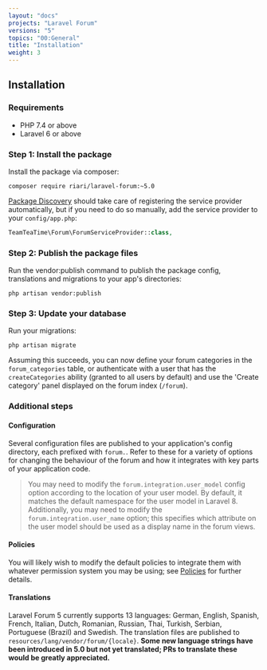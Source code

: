 ```yaml
---
layout: "docs"
projects: "Laravel Forum"
versions: "5"
topics: "00:General"
title: "Installation"
weight: 3
---
```


## Installation

### Requirements

+ PHP 7.4 or above
+ Laravel 6 or above

### Step 1: Install the package

Install the package via composer:

```
composer require riari/laravel-forum:~5.0
```

[Package Discovery](https://laravel.com/docs/8.x/packages#package-discovery) should take care of registering the service provider automatically, but if you need to do so manually, add the service provider to your `config/app.php`:

```php
TeamTeaTime\Forum\ForumServiceProvider::class,
```

### Step 2: Publish the package files

Run the vendor:publish command to publish the package config, translations and migrations to your app's directories:

`php artisan vendor:publish`

### Step 3: Update your database

Run your migrations:

`php artisan migrate`

Assuming this succeeds, you can now define your forum categories in the `forum_categories` table, or authenticate with a user that has the `createCategories` ability (granted to all users by default) and use the 'Create category' panel displayed on the forum index (`/forum`).

### Additional steps

#### Configuration

Several configuration files are published to your application's config directory, each prefixed with `forum.`. Refer to these for a variety of options for changing the behaviour of the forum and how it integrates with key parts of your application code.

> You may need to modify the `forum.integration.user_model` config option according to the location of your user model. By default, it matches the default namespace for the user model in Laravel 8. Additionally, you may need to modify the `forum.integration.user_name` option; this specifies which attribute on the user model should be used as a display name in the forum views.

#### Policies

You will likely wish to modify the default policies to integrate them with whatever permission system you may be using; see [Policies](/docs/laravel-forum/5/policies/) for further details.

#### Translations

Laravel Forum 5 currently supports 13 languages: German, English, Spanish, French, Italian, Dutch, Romanian, Russian, Thai, Turkish, Serbian, Portuguese (Brazil) and Swedish. The translation files are published to `resources/lang/vendor/forum/{locale}`. **Some new language strings have been introduced in 5.0 but not yet translated; PRs to translate these would be greatly appreciated.**